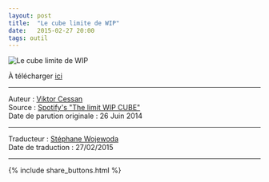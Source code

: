 ```yaml
---
layout: post
title:  "Le cube limite de WIP"
date:   2015-02-27 20:00
tags: outil
---
```


![Le cube limite de WIP](http://conceptcubes.files.wordpress.com/2014/06/skc3a4rmavbild-2014-06-26-kl-09-42-07.png?w=180&h=181)

À télécharger [ici](http://conceptcubes.com/2015/02/27/spotifys-the-limit-wip-cube-french/)  

---
Auteur : [Viktor Cessan](http://www.cessan.se/about-me/)  
Source : [Spotify's "The limit WIP CUBE"](http://conceptcubes.com/2014/06/26/spotify-wip-cube/)  
Date de parution originale : 26 Juin 2014  

---
Traducteur : [Stéphane Wojewoda](http://www.les-traducteurs-agiles.org/traducteurs/)  
Date de traduction : 27/02/2015  

---

{% include share_buttons.html %}
